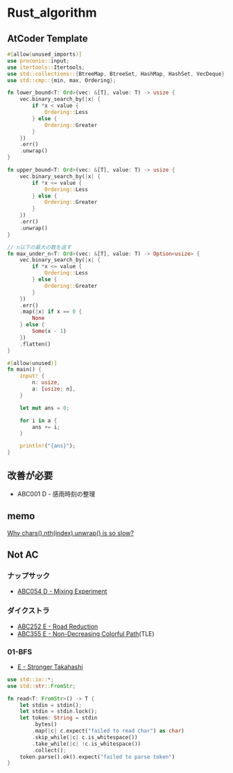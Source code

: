 # Rust_algorithm

## AtCoder Template

```rust
#[allow(unused_imports)]
use proconio::input;
use itertools::Itertools;
use std::collections::{BtreeMap, BtreeSet, HashMap, HashSet, VecDeque};
use std::cmp::{min, max, Ordering};

fn lower_bound<T: Ord>(vec: &[T], value: T) -> usize {
    vec.binary_search_by(|x| {
        if *x < value {
            Ordering::Less
        } else {
            Ordering::Greater
        }
    })
    .err()
    .unwrap()
}

fn upper_bound<T: Ord>(vec: &[T], value: T) -> usize {
    vec.binary_search_by(|x| {
        if *x <= value {
            Ordering::Less
        } else {
            Ordering::Greater
        }
    })
    .err()
    .unwrap()
}

// n以下の最大の数を返す
fn max_under_n<T: Ord>(vec: &[T], value: T) -> Option<usize> {
    vec.binary_search_by(|x| {
        if *x <= value {
            Ordering::Less
        } else {
            Ordering::Greater
        }
    })
    .err()
    .map(|x| if x == 0 {
        None
    } else {
        Some(x - 1)
    })
    .flatten()
}

#[allow(unused)]
fn main() {
    input! {
        n: usize,
        a: [usize; n],
    }

    let mut ans = 0;

    for i in a {
        ans += i;
    }

    println!("{ans}");
}
```

## 改善が必要

- ABC001 D - 感雨時刻の整理

## memo

[Why chars().nth(index).unwrap() is so slow?](https://www.reddit.com/r/rust/comments/tbsffu/why_charsnthindexunwrap_is_so_slow/?rdt=43355)

## Not AC

### ナップサック

- [ABC054 D - Mixing Experiment](https://atcoder.jp/contests/abc054/tasks/abc054_d)

### ダイクストラ

- [ABC252 E - Road Reduction](https://atcoder.jp/contests/abc252/tasks/abc252_e)
- [ABC355 E - Non-Decreasing Colorful Path](https://atcoder.jp/contests/abc335/tasks/abc335_e)(TLE)

### 01-BFS

- [E - Stronger Takahashi](https://atcoder.jp/contests/abc213/tasks/abc213_e)

```rust
use std::io::*;
use std::str::FromStr;

fn read<T: FromStr>() -> T {
    let stdin = stdin();
    let stdin = stdin.lock();
    let token: String = stdin
        .bytes()
        .map(|c| c.expect("failed to read char") as char)
        .skip_while(|c| c.is_whitespace())
        .take_while(|c| !c.is_whitespace())
        .collect();
    token.parse().ok().expect("failed to parse token")
}
```